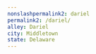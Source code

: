 ```yaml
---
﻿nonslashpermalink2: dariel
permalink2: /dariel/
alley: Dariel
city: Middletown
state: Delaware
---
```

